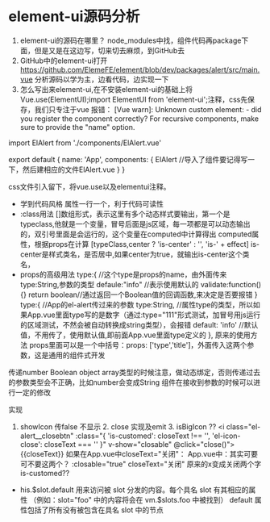 # element-ui源码分析
1. element-ui的源码在哪里？
node_modules中找，组件代码再package下面，但是又是在这边写，切来切去麻烦，到GitHub去
2. GitHub中的element-ui打开
https://github.com/ElemeFE/element/blob/dev/packages/alert/src/main.vue
分析源码以学为主，边看代码，边实现一下
3. 怎么写出来element-ui,在不安装element-ui的基础上将Vue.use(ElementUI);import ElementUI from 'element-ui';注释，css先保存，我们只专注于vue
报错：
[Vue warn]: Unknown custom element: <el-alert> - did you register the component correctly? For recursive components, make sure to provide the "name" option.

import ElAlert from './components/ElAlert.vue'

export default {
  name: 'App',
  components: {
    ElAlert  //导入了组件要记得写一下，然后建相应的文件ElAlert.vue
  }
}

css文件引入留下，将vue.use以及elementui注释。
- 学到代码风格
属性一行一个，利于代码可读性
- :class用法 
[]数组形式，表示这里有多个动态样式要输出，第一个是typeclass,他就是一个变量，冒号后面是js区域，每一项都是可以动态输出的，双引号里面是会运行的，这个变量在computed中计算得出
computed属性，根据props在计算
[typeClass,center ? 'is-center' : '', 'is-' + effect] is-center是样式类名，是否居中,如果center为true，就输出is-center这个类名，
- props的高级用法
type:{ //这个type是props的name，由外面传来
    type:String,参数的类型
    defaule:"info" //表示使用默认的
    validate:function(){} return boolean//通过返回一个Boolean值的回调函数,来决定是否要报错
}
type:{ //App的el-alert传过来的参数
    type:String, //属性type的类型，所以如果App.vue里面type写的是数字（通过:type="111"形式测试，加冒号用js运行的区域测试，不然会被自动转换成string类型），会报错
    default: 'info' //默认值，不用传了，使用默认值,即前面App.vue里面type定义的
},
原来的使用方法
props里面可以是一个中括号：props: ['type','title']，外面传入这两个参数，这是通用的组件式开发

传递number Boolean object array类型的时候注意，做动态绑定，否则传递过去的参数类型会不正确，比如number会变成String
组件在接收到参数的时候可以进行一定的修改

实现
1. showIcon 传false 不显示     2. close 实现及emit  3. isBigIcon
??
<i class="el-alert__closebtn" :class="{ 'is-customed': closeText !== '', 'el-icon-close': closeText === '' }" v-show="closable" @click="close()">{{closeText}}</i>
如果在App.vue中closeText="关闭"：
<i class="el-alert__closebtn is-customed" style="display: none;">关闭</i>
App.vue中：其实可要可不要这两个？
:closable="true" closeText="关闭" 原来的x变成关闭两个字
is-customed??
- his.$slot.default
用来访问被 slot 分发的内容。每个具名 slot 有其相应的属性
（例如：slot="foo" 中的内容将会在 vm.$slots.foo 中被找到）
default 属性包括了所有没有被包含在具名 slot 中的节点

